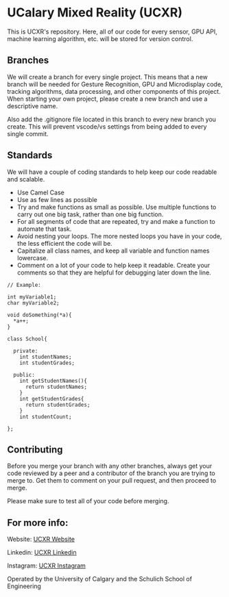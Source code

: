 # UCalary Mixed Reality (UCXR)

This is UCXR's repository. Here, all of our code for every sensor, GPU API, machine learning algorithm, etc. will be stored for version control.

## Branches

We will create a branch for every single project. This means that a new branch will be needed for Gesture Recognition, GPU and Microdisplay code, tracking algorithms, data processing, and other components of this project. When starting your own project, please create a new branch and use a descriptive name.

Also add the .gitignore file located in this branch to every new branch you create. This will prevent vscode/vs settings from being added to every single commit.


## Standards
We will have a couple of coding standards to help keep our code readable and scalable.

- Use Camel Case
- Use as few lines as possible
- Try and make functions as small as possible. Use multiple functions to carry out one big task, rather than one big function.
- For all segments of code that are repeated, try and make a function to automate that task.
- Avoid nesting your loops. The more nested loops you have in your code, the less efficient the code will be.
- Capitalize all class names, and keep all variable and function names lowercase.
- Comment on a lot of your code to help keep it readable. Create your comments so that they are helpful for debugging later down the line.

```
// Example:

int myVariable1;
char myVariable2;

void doSomething(*a){
  *a++;
}

class School{

  private:
    int studentNames;
    int studentGrades;

  public:
    int getStudentNames(){
      return studentNames;
    }
    int getStudentGrades{
      return studentGrades;
    }
    int studentCount;

};

```



## Contributing

Before you merge your branch with any other branches, always get your code reviewed by a peer and a contributor of the branch you are trying to merge to. Get them to comment on your pull request, and then proceed to merge.

Please make sure to test all of your code before merging.

## For more info:
Website:
[UCXR Website](uc-mixedreality.ca)

Linkedin:
[UCXR Linkedin](https://www.linkedin.com/company/ucxr)

Instagram:
[UCXR Instagram](https://www.instagram.com/uofc_xr/)

Operated by the University of Calgary and the Schulich School of Engineering

